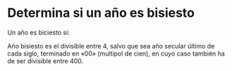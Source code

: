 # Determina si un año es bisiesto 

Un año es biciesto si: 

Año bisiesto es el divisible entre 4, salvo que sea año secular 
último de cada siglo, terminado en «00» (multipol de cien), 
en cuyo caso también ha de ser divisible entre 400.
